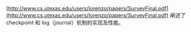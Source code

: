<A Survey of Rollback-Recovery Protocols in Message-Passing
Systems >
[http://www.cs.utexas.edu/users/lorenzo/papers/SurveyFinal.pdf](http://www.cs.utexas.edu/users/lorenzo/papers/SurveyFinal.pdf)
阐述了 checkpoint 和 log（journal）机制的实现及性能。